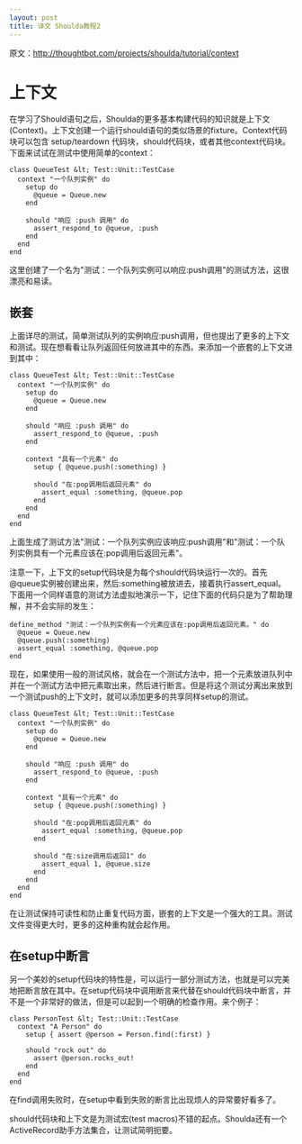 ```yaml
--- 
layout: post
title: 译文 Shoulda教程2
---
```

原文：http://thoughtbot.com/projects/shoulda/tutorial/context

# 上下文

在学习了Should语句之后，Shoulda的更多基本构建代码的知识就是上下文(Context)。上下文创建一个运行should语句的类似场景的fixture。Context代码块可以包含 setup/teardown 代码块，should代码块，或者其他context代码块。下面来试试在测试中使用简单的context：

    class QueueTest &lt; Test::Unit::TestCase
      context "一个队列实例" do
        setup do
          @queue = Queue.new
        end
      
        should "响应 :push 调用" do
          assert_respond_to @queue, :push
        end
      end
    end

这里创建了一个名为"测试：一个队列实例可以响应:push调用"的测试方法，这很漂亮和易读。

## 嵌套

上面详尽的测试，简单测试队列的实例响应:push调用，但也提出了更多的上下文和测试。现在想看看让队列返回任何放进其中的东西。来添加一个嵌套的上下文进到其中：

    class QueueTest &lt; Test::Unit::TestCase
      context "一个队列实例" do
        setup do
          @queue = Queue.new
        end
      
        should "响应 :push 调用" do
          assert_respond_to @queue, :push
        end
      
        context "具有一个元素" do
          setup { @queue.push(:something) }
      
          should "在:pop调用后返回元素" do
            assert_equal :something, @queue.pop
          end
        end
      end
    end

上面生成了测试方法"测试：一个队列实例应该响应:push调用"和"测试：一个队列实例具有一个元素应该在:pop调用后返回元素"。

注意一下，上下文的setup代码块是为每个should代码块运行一次的。首先@queue实例被创建出来，然后:something被放进去，接着执行assert_equal。下面用一个同样语意的测试方法虚拟地演示一下，记住下面的代码只是为了帮助理解，并不会实际的发生：

    define_method "测试：一个队列实例有一个元素应该在:pop调用后返回元素。" do
      @queue = Queue.new
      @queue.push(:something)
      assert_equal :something, @queue.pop
    end

现在，如果使用一般的测试风格，就会在一个测试方法中，把一个元素放进队列中并在一个测试方法中把元素取出来，然后进行断言。但是将这个测试分离出来放到一个测试push的上下文时，就可以添加更多的共享同样setup的测试。

    class QueueTest &lt; Test::Unit::TestCase
      context "一个队列实例" do
        setup do
          @queue = Queue.new
        end
      
        should "响应 :push 调用" do
          assert_respond_to @queue, :push
        end
      
        context "具有一个元素" do
          setup { @queue.push(:something) }
      
          should "在:pop调用后返回元素" do
            assert_equal :something, @queue.pop
          end
      
          should "在:size调用后返回1" do
            assert_equal 1, @queue.size
          end
        end
      end
    end

在让测试保持可读性和防止重复代码方面，嵌套的上下文是一个强大的工具。测试文件变得更大时，更多的这种重构就会起作用。

## 在setup中断言

另一个美妙的setup代码块的特性是，可以运行一部分测试方法，也就是可以完美地把断言放在其中。在setup代码块中调用断言来代替在should代码块中断言，并不是一个非常好的做法，但是可以起到一个明确的检查作用。来个例子：

    class PersonTest &lt; Test::Unit::TestCase
      context "A Person" do
        setup { assert @person = Person.find(:first) }
      
        should "rock out" do
          assert @person.rocks_out!
        end
      end
    end

在find调用失败时，在setup中看到失败的断言比出现烦人的异常要好看多了。

should代码块和上下文是为测试宏(test macros)不错的起点。Shoulda还有一个ActiveRecord助手方法集合，让测试简明扼要。
